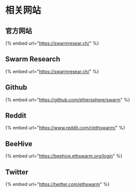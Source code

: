 # 相关网站

## 官方网站

{% embed url="https://swarmresear.ch/" %}

## Swarm Research

{% embed url="https://swarmresear.ch/" %}



## Github

{% embed url="https://github.com/ethersphere/swarm" %}

## Reddit

{% embed url="https://www.reddit.com/r/ethswarm/" %}

## BeeHive

{% embed url="https://beehive.ethswarm.org/login" %}

## Twitter

{% embed url="https://twitter.com/ethswarm" %}



